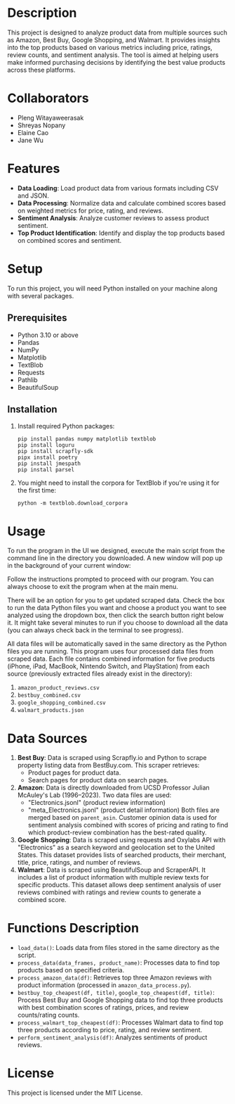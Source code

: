 # Description

This project is designed to analyze product data from multiple sources such as Amazon, Best Buy, Google Shopping, and Walmart. It provides insights into the top products based on various metrics including price, ratings, review counts, and sentiment analysis. The tool is aimed at helping users make informed purchasing decisions by identifying the best value products across these platforms.

# Collaborators
- Pleng Witayaweerasak
- Shreyas Nopany
- Elaine Cao
- Jane Wu

# Features
- **Data Loading**: Load product data from various formats including CSV and JSON.
- **Data Processing**: Normalize data and calculate combined scores based on weighted metrics for price, rating, and reviews.
- **Sentiment Analysis**: Analyze customer reviews to assess product sentiment.
- **Top Product Identification**: Identify and display the top products based on combined scores and sentiment.

# Setup

To run this project, you will need Python installed on your machine along with several packages.

## Prerequisites
- Python 3.10 or above
- Pandas
- NumPy
- Matplotlib
- TextBlob
- Requests
- Pathlib
- BeautifulSoup

## Installation
1. Install required Python packages:
    ```
    pip install pandas numpy matplotlib textblob
    pip install loguru
    pip install scrapfly-sdk
    pipx install poetry
    pip install jmespath
    pip install parsel
    ```
2. You might need to install the corpora for TextBlob if you're using it for the first time:
    ```
    python -m textblob.download_corpora
    ```

# Usage

To run the program in the UI we designed, execute the main script from the command line in the directory you downloaded. A new window will pop up in the background of your current window:

Follow the instructions prompted to proceed with our program. You can always choose to exit the program when at the main menu.

There will be an option for you to get updated scraped data. Check the box to run the data Python files you want and choose a product you want to see analyzed using the dropdown box, then click the search button right below it. It might take several minutes to run if you choose to download all the data (you can always check back in the terminal to see progress).

All data files will be automatically saved in the same directory as the Python files you are running. This program uses four processed data files from scraped data. Each file contains combined information for five products (iPhone, iPad, MacBook, Nintendo Switch, and PlayStation) from each source (previously extracted files already exist in the directory):
1. `amazon_product_reviews.csv`
2. `bestbuy_combined.csv`
3. `google_shopping_combined.csv`
4. `walmart_products.json`

# Data Sources

1. **Best Buy**: Data is scraped using Scrapfly.io and Python to scrape property listing data from BestBuy.com. This scraper retrieves:
   - Product pages for product data.
   - Search pages for product data on search pages.
2. **Amazon**: Data is directly downloaded from UCSD Professor Julian McAuley's Lab (1996–2023). Two data files are used:
   - "Electronics.jsonl" (product review information)
   - "meta_Electronics.jsonl" (product detail information)
   Both files are merged based on `parent_asin`. Customer opinion data is used for sentiment analysis combined with scores of pricing and rating to find which product-review combination has the best-rated quality.
3. **Google Shopping**: Data is scraped using requests and Oxylabs API with "Electronics" as a search keyword and geolocation set to the United States. This dataset provides lists of searched products, their merchant, title, price, ratings, and number of reviews.
4. **Walmart**: Data is scraped using BeautifulSoup and ScraperAPI. It includes a list of product information with multiple review texts for specific products. This dataset allows deep sentiment analysis of user reviews combined with ratings and review counts to generate a combined score.

# Functions Description

- `load_data()`: Loads data from files stored in the same directory as the script.
- `process_data(data_frames, product_name)`: Processes data to find top products based on specified criteria.
- `process_amazon_data(df)`: Retrieves top three Amazon reviews with product information (processed in `amazon_data_process.py`).
- `bestbuy_top_cheapest(df, title)`, `google_top_cheapest(df, title)`: Process Best Buy and Google Shopping data to find top three products with best combination scores of ratings, prices, and review counts/rating counts.
- `process_walmart_top_cheapest(df)`: Processes Walmart data to find top three products according to price, rating, and review sentiment.
- `perform_sentiment_analysis(df)`: Analyzes sentiments of product reviews.

# License

This project is licensed under the MIT License.
